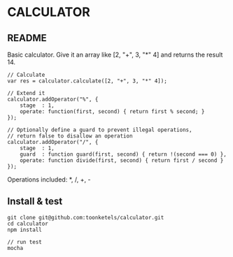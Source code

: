 CALCULATOR
===========================


README
---------------------------

Basic calculator. Give it an array like [2, "+", 3, "*" 4] and returns the result 14.


	// Calculate
	var res = calculator.calculate([2, "+", 3, "*" 4]);

	// Extend it
	calculator.addOperator("%", {
		stage  : 1,
		operate: function(first, second) { return first % second; }
	});

	// Optionally define a guard to prevent illegal operations,
	// return false to disallow an operation
	calculator.addOperator("/", {
		stage  : 1,
		guard  : function guard(first, second) { return !(second === 0) },
		operate: function divide(first, second) { return first / second }
	});

Operations included: *, /, +, -



Install & test
---------------------------

    git clone git@github.com:toonketels/calculator.git
    cd calculator
    npm install

    // run test
    mocha
